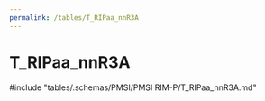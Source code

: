 ```yaml
---
permalink: /tables/T_RIPaa_nnR3A
---
```

# T_RIPaa_nnR3A

<!-- ATTENTION : Ne pas supprimer ou modifier la ligne ci-dessous -->
#include "tables/.schemas/PMSI/PMSI RIM-P/T_RIPaa_nnR3A.md"
<!-- ATTENTION : Ne pas supprimer ou modifier la ligne ci-dessus -->
